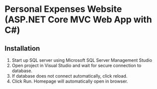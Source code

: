 # Personal Expenses Website (ASP.NET Core MVC Web App with C#)

## Installation
1. Start up SQL server using Microsoft SQL Server Management Studio
2. Open project in Visual Studio and wait for secure connection to database.
3. If database does not connect automatically, click reload.
4. Click Run. Homepage will automatically open in browser.
